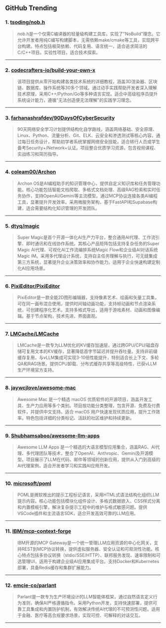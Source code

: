 ## GitHub Trending


### 1. [tsoding/nob.h](https://github.com/tsoding/nob.h)
> nob.h是一个仅需C编译器的轻量级构建工具库，实现了"NoBuild"理念。它允许开发者用纯C编写构建脚本，无需依赖make/cmake等工具，实现跨平台构建。特点包括极简依赖、代码复用、语言统一，适合追求简洁的C/C++项目。实验性项目，适合技术探索。
---

### 2. [codecrafters-io/build-your-own-x](https://github.com/codecrafters-io/build-your-own-x)
> 该项目提供从零开始构建各类技术系统的详细教程，涵盖3D渲染器、区块链、数据库、操作系统等30多个领域。通过动手实践帮助开发者深入理解技术原理，采用C++/Python/Go等多种语言实现。适合中高级程序员提升系统设计能力，遵循"无法创造便无法理解"的实践学习理念。
---

### 3. [farhanashrafdev/90DaysOfCyberSecurity](https://github.com/farhanashrafdev/90DaysOfCyberSecurity)
> 90天网络安全学习计划提供结构化自学路线，涵盖网络基础、安全原理、Linux、Python、流量分析、Git、ELK、云安全和渗透测试等核心内容。通过每日任务设计，帮助初学者系统掌握网络安全技能，适合转行人员或学生备考Security+/Network+认证。项目整合优质学习资源，包含视频课程、实战练习和简历指导。
---

### 4. [coleam00/Archon](https://github.com/coleam00/Archon)
> Archon OS是AI编程助手的知识管理中心，提供自定义知识库和任务管理功能。核心功能包括智能文档爬取、多格式文档处理、高级RAG检索和实时任务协作，支持OpenAI/Gemini等主流模型。通过MCP协议连接各类AI编程工具，显著提升开发效率。采用微服务架构，基于FastAPI和Supabase构建，适合需要结构化知识管理的开发团队。
---

### 5. [dtyq/magic](https://github.com/dtyq/magic)
> Super Magic是首个开源一体化AI生产力平台，整合通用AI代理、工作流引擎、即时通讯和在线协作系统。其核心产品矩阵包括支持复杂任务的Super Magic AI代理、可视化AI工作流编排系统Magic Flow和企业级AI对话系统Magic IM。采用多代理设计系统，支持自主任务理解与执行，可无缝集成第三方系统，显著提升企业决策效率和协作能力。适用于企业快速构建定制化AI应用场景。
---

### 6. [PixiEditor/PixiEditor](https://github.com/PixiEditor/PixiEditor)
> PixiEditor是一款全能2D图形编辑器，支持像素艺术、绘画和矢量工具集，可在同一画布混合使用。提供时间轴动画功能，支持帧动画和节点渲染系统，可创建程序化艺术。支持多格式导出，适用于游戏素材、动画和图像编辑。基于节点架构，技术先进，界面直观。
---

### 7. [LMCache/LMCache](https://github.com/LMCache/LMCache)
> LMCache是一款专为LLM优化的KV缓存加速层，通过跨GPU/CPU/磁盘存储可复用文本的KV缓存，显著降低首字节延迟并提升吞吐量。支持非前缀缓存复用，与vLLM集成可实现3-10倍性能提升，特别适合长上下文、多轮QA和RAG场景。提供CPU卸载、分布式缓存共享等高级特性，已获vLLM生产环境官方支持。
---

### 8. [jaywcjlove/awesome-mac](https://github.com/jaywcjlove/awesome-mac)
> Awesome Mac 是一个精选 macOS 优质软件的开源项目，涵盖开发工具、生产力应用等多个类别。项目按功能分类整理，包含开源、免费及付费软件，并提供中文支持。适合 macOS 用户快速发现优质应用，提升工作效率。特色包括详细的分类标记、活跃的社区维护和持续更新。
---

### 9. [Shubhamsaboo/awesome-llm-apps](https://github.com/Shubhamsaboo/awesome-llm-apps)
> Awesome LLM Apps 是一个精选的大语言模型应用集合，涵盖RAG、AI代理、多代理团队等技术，整合了OpenAI、Anthropic、Gemini及开源模型。项目展示了LLM在代码、邮件等领域的创新应用，提供从入门到高级的AI代理案例，适合开发者学习和实践AI应用开发。
---

### 10. [microsoft/poml](https://github.com/microsoft/poml)
> POML是微软推出的提示工程标记语言，采用HTML式语法结构化组织LLM提示内容。核心功能包括模块化组件设计、多格式数据嵌入、CSS样式分离和内置模板引擎，解决复杂提示工程中的维护与格式敏感问题。提供VSCode插件和主流语言SDK，适合开发高效可靠的LLM应用。
---

### 11. [IBM/mcp-context-forge](https://github.com/IBM/mcp-context-forge)
> IBM开源的MCP Gateway是一个统一管理LLM应用资源的中心化网关，支持REST到MCP协议转换，提供虚拟服务器、安全认证和可观测性功能。核心特点包括多协议转换（stdio/SSE/HTTP）、联邦服务发现、速率限制和可选管理UI，适用于构建企业级AI应用集成平台。支持Docker和Kubernetes部署，具备Redis缓存和集群扩展能力。
---

### 12. [emcie-co/parlant](https://github.com/emcie-co/parlant)
> Parlant是一款专为生产环境设计的LLM智能体框架，通过自然语言定义行为准则，确保AI严格遵循指令。采用Python开发，支持快速部署，提供可靠工具集成和内置防护机制，有效解决传统AI代理的不可预测性问题。适用于金融、医疗等高合规要求场景，实现可控、可解释的对话交互。
---

